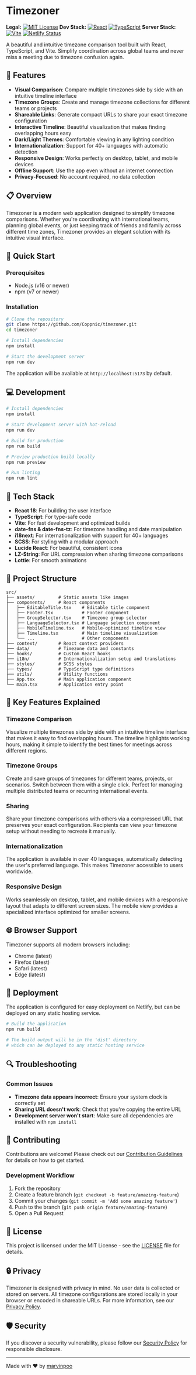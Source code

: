 # Timezoner

**Legal:**
[![MIT License](https://img.shields.io/badge/License-MIT-blue.svg)](https://opensource.org/licenses/MIT) 
**Dev Stack:**
[![React](https://img.shields.io/badge/React-18-61DAFB?logo=react&logoColor=white)](https://reactjs.org/) [![TypeScript](https://img.shields.io/badge/TypeScript-5.5-3178C6?logo=typescript&logoColor=white)](https://www.typescriptlang.org/) 
**Server Stack:**
[![Vite](https://img.shields.io/badge/Vite-5.4-646CFF?logo=vite&logoColor=white)](https://vitejs.dev/) [![Netlify Status](https://api.netlify.com/api/v1/badges/d51b9212-40aa-45c3-8a50-b4a9d25315c0/deploy-status)](https://app.netlify.com/sites/tymzone/deploys)

A beautiful and intuitive timezone comparison tool built with React, TypeScript, and Vite. Simplify coordination across global teams and never miss a meeting due to timezone confusion again.

## 🌟 Features

- **Visual Comparison**: Compare multiple timezones side by side with an intuitive timeline interface
- **Timezone Groups**: Create and manage timezone collections for different teams or projects
- **Shareable Links**: Generate compact URLs to share your exact timezone configuration
- **Interactive Timeline**: Beautiful visualization that makes finding overlapping hours easy
- **Dark/Light Themes**: Comfortable viewing in any lighting condition
- **Internationalization**: Support for 40+ languages with automatic detection
- **Responsive Design**: Works perfectly on desktop, tablet, and mobile devices
- **Offline Support**: Use the app even without an internet connection
- **Privacy-Focused**: No account required, no data collection

## 📋 Overview

Timezoner is a modern web application designed to simplify timezone comparisons. Whether you're coordinating with international teams, planning global events, or just keeping track of friends and family across different time zones, Timezoner provides an elegant solution with its intuitive visual interface.

## 🚀 Quick Start

### Prerequisites

- Node.js (v16 or newer)
- npm (v7 or newer)

### Installation

```bash
# Clone the repository
git clone https://github.com/Coppnic/timezoner.git
cd timezoner

# Install dependencies
npm install

# Start the development server
npm run dev
```

The application will be available at `http://localhost:5173` by default.

## 💻 Development

```bash
# Install dependencies
npm install

# Start development server with hot-reload
npm run dev

# Build for production
npm run build

# Preview production build locally
npm run preview

# Run linting
npm run lint
```

## 🔧 Tech Stack

- **React 18**: For building the user interface
- **TypeScript**: For type-safe code
- **Vite**: For fast development and optimized builds
- **date-fns & date-fns-tz**: For timezone handling and date manipulation
- **i18next**: For internationalization with support for 40+ languages
- **SCSS**: For styling with a modular approach
- **Lucide React**: For beautiful, consistent icons
- **LZ-String**: For URL compression when sharing timezone comparisons
- **Lottie**: For smooth animations

## 📁 Project Structure

```
src/
├── assets/         # Static assets like images
├── components/     # React components
│   ├── EditableTitle.tsx    # Editable title component
│   ├── Footer.tsx           # Footer component
│   ├── GroupSelector.tsx    # Timezone group selector
│   ├── LanguageSelector.tsx # Language selection component
│   ├── MobileTimeline.tsx   # Mobile-optimized timeline view
│   ├── Timeline.tsx         # Main timeline visualization
│   └── ...                  # Other components
├── context/        # React context providers
├── data/           # Timezone data and constants
├── hooks/          # Custom React hooks
├── i18n/           # Internationalization setup and translations
├── styles/         # SCSS styles
├── types/          # TypeScript type definitions
├── utils/          # Utility functions
├── App.tsx         # Main application component
└── main.tsx        # Application entry point
```

## 🎯 Key Features Explained

### Timezone Comparison

Visualize multiple timezones side by side with an intuitive timeline interface that makes it easy to find overlapping hours. The timeline highlights working hours, making it simple to identify the best times for meetings across different regions.

### Timezone Groups

Create and save groups of timezones for different teams, projects, or scenarios. Switch between them with a single click. Perfect for managing multiple distributed teams or recurring international events.

### Sharing

Share your timezone comparisons with others via a compressed URL that preserves your exact configuration. Recipients can view your timezone setup without needing to recreate it manually.

### Internationalization

The application is available in over 40 languages, automatically detecting the user's preferred language. This makes Timezoner accessible to users worldwide.

### Responsive Design

Works seamlessly on desktop, tablet, and mobile devices with a responsive layout that adapts to different screen sizes. The mobile view provides a specialized interface optimized for smaller screens.

## 🌐 Browser Support

Timezoner supports all modern browsers including:
- Chrome (latest)
- Firefox (latest)
- Safari (latest)
- Edge (latest)

## 🚢 Deployment

The application is configured for easy deployment on Netlify, but can be deployed on any static hosting service.

```bash
# Build the application
npm run build

# The build output will be in the 'dist' directory
# which can be deployed to any static hosting service
```

## 🔍 Troubleshooting

### Common Issues

- **Timezone data appears incorrect**: Ensure your system clock is correctly set
- **Sharing URL doesn't work**: Check that you're copying the entire URL
- **Development server won't start**: Make sure all dependencies are installed with `npm install`

## 👥 Contributing

Contributions are welcome! Please check out our [Contribution Guidelines](CONTRIBUTION.md) for details on how to get started.

### Development Workflow

1. Fork the repository
2. Create a feature branch (`git checkout -b feature/amazing-feature`)
3. Commit your changes (`git commit -m 'Add some amazing feature'`)
4. Push to the branch (`git push origin feature/amazing-feature`)
5. Open a Pull Request

## 📜 License

This project is licensed under the MIT License - see the [LICENSE](LICENSE) file for details.

## 🔒 Privacy

Timezoner is designed with privacy in mind. No user data is collected or stored on servers. All timezone configurations are stored locally in your browser or encoded in shareable URLs. For more information, see our [Privacy Policy](PRIVACY.md).

## 🛡️ Security

If you discover a security vulnerability, please follow our [Security Policy](SECURITY.md) for responsible disclosure.

---

Made with ❤️ by [marvinpoo](https://github.com/marvinpoo)
